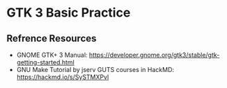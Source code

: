 # GTK 3 Basic Practice

## Refrence Resources

* GNOME GTK+ 3 Manual: https://developer.gnome.org/gtk3/stable/gtk-getting-started.html
* GNU Make Tutorial by jserv GUTS courses in HackMD: https://hackmd.io/s/SySTMXPvl
